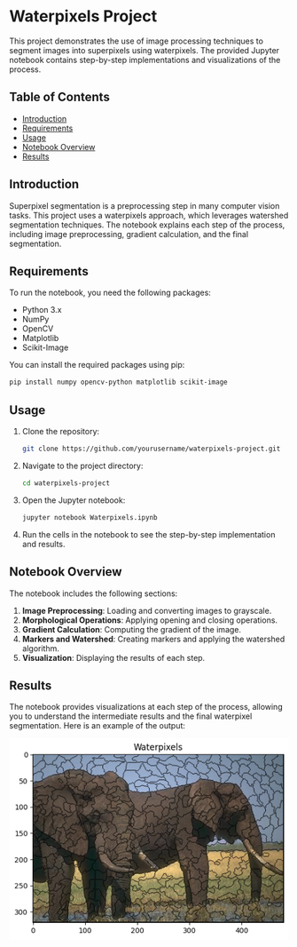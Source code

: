 # Waterpixels Project

This project demonstrates the use of image processing techniques to segment images into superpixels using waterpixels. The provided Jupyter notebook contains step-by-step implementations and visualizations of the process.

## Table of Contents
- [Introduction](#introduction)
- [Requirements](#requirements)
- [Usage](#usage)
- [Notebook Overview](#notebook-overview)
- [Results](#results)

## Introduction
Superpixel segmentation is a preprocessing step in many computer vision tasks. This project uses a waterpixels approach, which leverages watershed segmentation techniques. The notebook explains each step of the process, including image preprocessing, gradient calculation, and the final segmentation.

## Requirements
To run the notebook, you need the following packages:
- Python 3.x
- NumPy
- OpenCV
- Matplotlib
- Scikit-Image

You can install the required packages using pip:
```sh
pip install numpy opencv-python matplotlib scikit-image
```

## Usage
1. Clone the repository:
   ```sh
   git clone https://github.com/yourusername/waterpixels-project.git
   ```
2. Navigate to the project directory:
   ```sh
   cd waterpixels-project
   ```
3. Open the Jupyter notebook:
   ```sh
   jupyter notebook Waterpixels.ipynb
   ```
4. Run the cells in the notebook to see the step-by-step implementation and results.

## Notebook Overview
The notebook includes the following sections:
1. **Image Preprocessing**: Loading and converting images to grayscale.
2. **Morphological Operations**: Applying opening and closing operations.
3. **Gradient Calculation**: Computing the gradient of the image.
4. **Markers and Watershed**: Creating markers and applying the watershed algorithm.
5. **Visualization**: Displaying the results of each step.

## Results
The notebook provides visualizations at each step of the process, allowing you to understand the intermediate results and the final waterpixel segmentation. Here is an example of the output:

![Waterpixel Segmentation](output.png)
